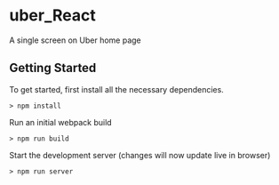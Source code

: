 # uber_React
A single screen on Uber home page

## Getting Started

To get started, first install all the necessary dependencies.
```
> npm install
```

Run an initial webpack build
```
> npm run build
```

Start the development server (changes will now update live in browser)
```
> npm run server
```

